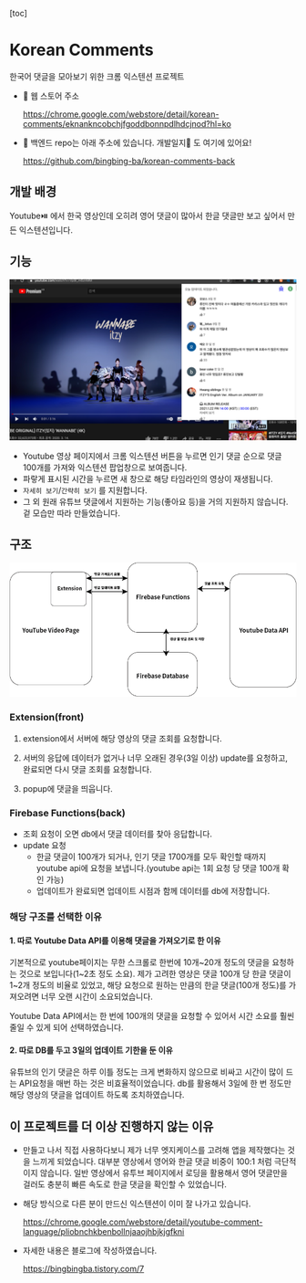 [toc]

# Korean Comments

한국어 댓글을 모아보기 위한 크롬 익스텐션 프로젝트

- :link: 웹 스토어 주소

  https://chrome.google.com/webstore/detail/korean-comments/eknankncobchjfgoddbonnpdlhdcjnod?hl=ko

- :open_file_folder: 백엔드 repo는 아래 주소에 있습니다. 개발일지:notebook_with_decorative_cover: 도 여기에 있어요!

  https://github.com/bingbing-ba/korean-comments-back

## 개발 배경

Youtube:play_or_pause_button: 에서 한국 영상인데 오히려 영어 댓글이 많아서 한글 댓글만 보고 싶어서 만든 익스텐션입니다.

## 기능

![image-20210219205653945](README.assets/image-20210219205653945.png)

- Youtube 영상 페이지에서 크롬 익스텐션 버튼을 누르면 인기 댓글 순으로 댓글 100개를 가져와 익스텐션 팝업창으로 보여줍니다.
- 파랗게 표시된 시간을 누르면 새 창으로 해당 타임라인의 영상이 재생됩니다.
- `자세히 보기`/`간략히 보기` 를 지원합니다.
- 그 외 원래 유튜브 댓글에서 지원하는 기능(좋아요 등)을 거의 지원하지 않습니다. 겉 모습만 따라 만들었습니다.

## 구조

![자산 2](README.assets/structure.png)

### Extension(front)

1. extension에서 서버에 해당 영상의 댓글 조회를 요청합니다.

2. 서버의 응답에 데이터가 없거나 너무 오래된 경우(3일 이상) update를 요청하고, 완료되면 다시 댓글 조회를 요청합니다.
3. popup에 댓글을 띄웁니다.

### Firebase Functions(back)

- 조회 요청이 오면 db에서 댓글 데이터를 찾아 응답합니다.
- update 요청
  - 한글 댓글이 100개가 되거나, 인기 댓글 1700개를 모두 확인할 때까지 youtube api에 요청을 보냅니다.(youtube api는 1회 요청 당 댓글 100개 확인 가능)
  - 업데이트가 완료되면 업데이트 시점과 함께 데이터를 db에 저장합니다.

### 해당 구조를 선택한 이유

#### 1. 따로 Youtube Data API를 이용해 댓글을 가져오기로 한 이유

기본적으로 youtube페이지는 무한 스크롤로 한번에 10개~20개 정도의 댓글을 요청하는 것으로 보입니다(1~2초 정도 소요). 제가 고려한 영상은 댓글 100개 당 한글 댓글이 1~2개 정도의 비율로 있었고, 해당 요청으로 원하는 만큼의 한글 댓글(100개 정도)를 가져오려면 너무 오랜 시간이 소요되었습니다.

Youtube Data API에서는 한 번에 100개의 댓글을 요청할 수 있어서 시간 소요를 훨씬 줄일 수 있게 되어 선택하였습니다.

#### 2. 따로 DB를 두고 3일의 업데이트 기한을 둔 이유

유튜브의 인기 댓글은 하루 이틀 정도는 크게 변화하지 않으므로 비싸고 시간이 많이 드는 API요청을 매번 하는 것은 비효율적이었습니다. db를 활용해서 3일에 한 번 정도만 해당 영상의 댓글을 업데이트 하도록 조치하였습니다.

## 이 프로젝트를 더 이상 진행하지 않는 이유

- 만들고 나서 직접 사용하다보니 제가 너무 엣지케이스를 고려해 앱을 제작했다는 것을 느끼게 되었습니다. 대부분 영상에서 영어와 한글 댓글 비중이 100:1 처럼 극단적이지 않습니다. 일반 영상에서 유투브 페이지에서 로딩을 활용해서 영어 댓글만을 걸러도 충분히 빠른 속도로 한글 댓글을 확인할 수 있었습니다.

- 해당 방식으로 다른 분이 만드신 익스텐션이 이미 잘 나가고 있습니다.

  https://chrome.google.com/webstore/detail/youtube-comment-language/pliobnchkbenbollnjaaojhbjkjgfkni

- 자세한 내용은 블로그에 작성하였습니다.

  https://bingbingba.tistory.com/7

